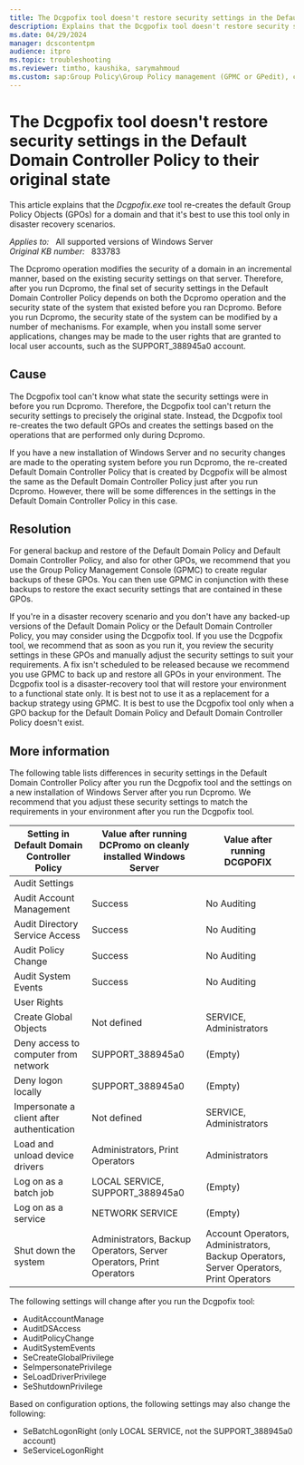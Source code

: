 ```yaml
---
title: The Dcgpofix tool doesn't restore security settings in the Default Domain Controller Policy to their original state
description: Explains that the Dcgpofix tool doesn't restore security settings in the Default Domain Controller Policy to the same state that they were in after successfully completing Dcpromo and that it's best to use this tool only in disaster recovery scenario.
ms.date: 04/29/2024
manager: dcscontentpm
audience: itpro
ms.topic: troubleshooting
ms.reviewer: timtho, kaushika, sarymahmoud
ms.custom: sap:Group Policy\Group Policy management (GPMC or GPedit), csstroubleshoot
---
```

# The Dcgpofix tool doesn't restore security settings in the Default Domain Controller Policy to their original state

This article explains that the *Dcgpofix.exe* tool re-creates the default Group Policy Objects (GPOs) for a domain and that it's best to use this tool only in disaster recovery scenarios.

_Applies to:_ &nbsp; All supported versions of Windows Server  
_Original KB number:_ &nbsp; 833783

The Dcpromo operation modifies the security of a domain in an incremental manner, based on the existing security settings on that server. Therefore, after you run Dcpromo, the final set of security settings in the Default Domain Controller Policy depends on both the Dcpromo operation and the security state of the system that existed before you ran Dcpromo. Before you run Dcpromo, the security state of the system can be modified by a number of mechanisms. For example, when you install some server applications, changes may be made to the user rights that are granted to local user accounts, such as the SUPPORT_388945a0 account.

## Cause

The Dcgpofix tool can't know what state the security settings were in before you run Dcpromo. Therefore, the Dcgpofix tool can't return the security settings to precisely the original state. Instead, the Dcgpofix tool re-creates the two default GPOs and creates the settings based on the operations that are performed only during Dcpromo.

If you have a new installation of Windows Server and no security changes are made to the operating system before you run Dcpromo, the re-created Default Domain Controller Policy that is created by Dcgpofix will be almost the same as the Default Domain Controller Policy just after you run Dcpromo. However, there will be some differences in the settings in the Default Domain Controller Policy in this case.

## Resolution

For general backup and restore of the Default Domain Policy and Default Domain Controller Policy, and also for other GPOs, we recommend that you use the Group Policy Management Console (GPMC) to create regular backups of these GPOs. You can then use GPMC in conjunction with these backups to restore the exact security settings that are contained in these GPOs.

If you're in a disaster recovery scenario and you don't have any backed-up versions of the Default Domain Policy or the Default Domain Controller Policy, you may consider using the Dcgpofix tool. If you use the Dcgpofix tool, we recommend that as soon as you run it, you review the security settings in these GPOs and manually adjust the security settings to suit your requirements. A fix isn't scheduled to be released because we recommend you use GPMC to back up and restore all GPOs in your environment. The Dcgpofix tool is a disaster-recovery tool that will restore your environment to a functional state only. It is best not to use it as a replacement for a backup strategy using GPMC. It is best to use the Dcgpofix tool only when a GPO backup for the Default Domain Policy and Default Domain Controller Policy doesn't exist.

## More information

The following table lists differences in security settings in the Default Domain Controller Policy after you run the Dcgpofix tool and the settings on a new installation of Windows Server after you run Dcpromo. We recommend that you adjust these security settings to match the requirements in your environment after you run the Dcgpofix tool.

|Setting in Default Domain Controller Policy|Value after running DCPromo on cleanly installed Windows Server|Value after running DCGPOFIX|
|---|---|---|
| Audit Settings|||
|Audit Account Management|Success|No Auditing|
|Audit Directory Service Access|Success|No Auditing|
|Audit Policy Change|Success|No Auditing|
|Audit System Events|Success|No Auditing|
| User Rights|||
|Create Global Objects|Not defined|SERVICE, Administrators|
|Deny access to computer from network|SUPPORT_388945a0|(Empty)|
|Deny logon locally|SUPPORT_388945a0|(Empty)|
|Impersonate a client after authentication|Not defined|SERVICE, Administrators|
|Load and unload device drivers|Administrators, Print Operators|Administrators|
|Log on as a batch job|LOCAL SERVICE, SUPPORT_388945a0|(Empty)|
|Log on as a service|NETWORK SERVICE|(Empty)|
|Shut down the system|Administrators, Backup Operators, Server Operators, Print Operators|Account Operators, Administrators, Backup Operators, Server Operators, Print Operators|
  
The following settings will change after you run the Dcgpofix tool:

- AuditAccountManage
- AuditDSAccess
- AuditPolicyChange
- AuditSystemEvents
- SeCreateGlobalPrivilege
- SeImpersonatePrivilege
- SeLoadDriverPrivilege
- SeShutdownPrivilege

Based on configuration options, the following settings may also change the following:

- SeBatchLogonRight (only LOCAL SERVICE, not the SUPPORT_388945a0 account)
- SeServiceLogonRight

